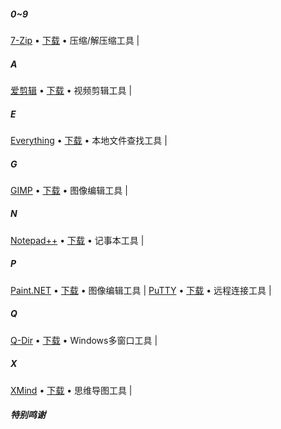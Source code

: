 ##### 0~9

[7-Zip](https://www.7-zip.org/) • [下载](https://www.7-zip.org/download.html) • 压缩/解压缩工具 | 

##### A

[爱剪辑](http://www.ijianji.com/) • [下载](http://www.ijianji.com/medownload.htm) • 视频剪辑工具 | 

##### E

[Everything](https://www.voidtools.com) • [下载](https://www.voidtools.com/downloads/) • 本地文件查找工具 | 

##### G

[GIMP](https://www.gimp.org/) • [下载](https://www.gimp.org/downloads/) • 图像编辑工具 | 

##### N

[Notepad++](https://notepad-plus-plus.org/) • [下载](https://notepad-plus-plus.org/downloads/) • 记事本工具 | 

##### P

[Paint.NET](https://www.getpaint.net/index.html) • [下载](https://www.getpaint.net/download.html) • 图像编辑工具 | [PuTTY](https://putty.org) • [下载](https://www.chiark.greenend.org.uk/~sgtatham/putty/latest.html) • 远程连接工具 | 

##### Q

[Q-Dir](http://q-dir.com/) • [下载](http://www.softwareok.com/?Download=Q-Dir) • Windows多窗口工具 | 

##### X

[XMind](https://www.xmind.cn/) • [下载](https://www.xmind.cn/download/) • 思维导图工具 | 



##### 特别鸣谢

